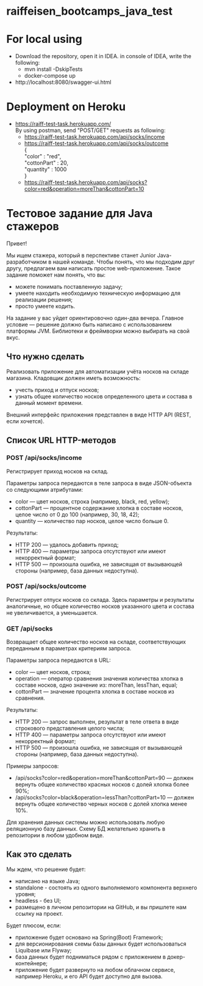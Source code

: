 # raiffeisen_bootcamps_java_test

# For local using
 - Download the repository, open it in IDEA. in console of IDEA, write the following:       
    - mvn install -DskipTests      
    - docker-compose up  
 - http://localhost:8080/swagger-ui.html
 
 # Deployment on Heroku
 - https://raiff-test-task.herokuapp.com/ <br>
 By using postman, send "POST/GET" requests as following:
   - https://raiff-test-task.herokuapp.com/api/socks/income
   -  https://raiff-test-task.herokuapp.com/api/socks/outcome <br>
   { <br>
    "color" : "red", <br>
    "cottonPart" : 20, <br>
    "quantity" : 1000 <br>
   }  <br>
   - https://raiff-test-task.herokuapp.com/api/socks?color=red&operation=moreThan&cottonPart=10 <br>
 # Тестовое задание для Java стажеров

Привет!

Мы ищем стажера, который в перспективе станет Junior Java-разработчиком в нашей команде.
Чтобы понять, что мы подходим друг другу, предлагаем вам написать простое web-приложение. Такое задание поможет нам понять, что вы:

* можете понимать поставленную задачу;
* умеете находить необходимую техническую информацию для реализации решения;
* просто умеете кодить.

На задание у вас уйдет ориентировочно один-два вечера. Главное условие — решение должно быть написано с использованием платформы JVM. Библиотеки и фреймворки можно выбирать на свой вкус.

## Что нужно сделать

Реализовать приложение для автоматизации учёта носков на складе магазина. Кладовщик должен иметь возможность:

* учесть приход и отпуск носков;
* узнать общее количество носков определенного цвета и состава в данный момент времени.

Внешний интерфейс приложения представлен в виде HTTP API (REST, если хочется).

## Список URL HTTP-методов

### POST /api/socks/income

Регистрирует приход носков на склад.

Параметры запроса передаются в теле запроса в виде JSON-объекта со следующими атрибутами:

* color — цвет носков, строка (например, black, red, yellow);
* cottonPart — процентное содержание хлопка в составе носков, целое число от 0 до 100 (например, 30, 18, 42);
* quantity — количество пар носков, целое число больше 0.

Результаты:

* HTTP 200 — удалось добавить приход;
* HTTP 400 — параметры запроса отсутствуют или имеют некорректный формат;
* HTTP 500 — произошла ошибка, не зависящая от вызывающей стороны (например, база данных недоступна).

### POST /api/socks/outcome

Регистрирует отпуск носков со склада. Здесь параметры и результаты аналогичные, но общее количество носков указанного цвета и состава не увеличивается, а уменьшается.

### GET /api/socks

Возвращает общее количество носков на складе, соответствующих переданным в параметрах критериям запроса.

Параметры запроса передаются в URL:

* color — цвет носков, строка;
* operation — оператор сравнения значения количества хлопка в составе носков, одно значение из: moreThan, lessThan, equal;
* cottonPart — значение процента хлопка в составе носков из сравнения.

Результаты:

* HTTP 200 — запрос выполнен, результат в теле ответа в виде строкового представления целого числа;
* HTTP 400 — параметры запроса отсутствуют или имеют некорректный формат;
* HTTP 500 — произошла ошибка, не зависящая от вызывающей стороны (например, база данных недоступна).

Примеры запросов:

* /api/socks?color=red&operation=moreThan&cottonPart=90 — должен вернуть общее количество красных носков с долей хлопка более 90%;
* /api/socks?color=black&operation=lessThan?cottonPart=10 — должен вернуть общее количество черных носков с долей хлопка менее 10%.

Для хранения данных системы можно использовать любую реляционную базу данных. Схему БД желательно хранить в репозитории в любом удобном виде.

## Как это сделать

Мы ждем, что решение будет:

* написано на языке Java;
* standalone - состоять из одного выполняемого компонента верхнего уровня;
* headless - без UI;
* размещено в личном репозитории на GitHub, и вы пришлете нам ссылку на проект.

Будет плюсом, если:

* приложение будет основано на Spring(Boot) Framework;
* для версионирования схемы базы данных будет использоваться Liquibase или Flyway;
* база данных будет подниматься рядом с приложением в докер-контейнере;
* приложение будет развернуто на любом облачном сервисе, например Heroku, и его API будет доступно для вызова.
